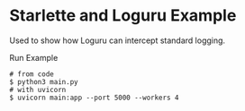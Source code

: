 # Starlette and Loguru Example

Used to show how Loguru can intercept standard logging. 

Run Example
```console
# from code 
$ python3 main.py
# with uvicorn
$ uvicorn main:app --port 5000 --workers 4
```